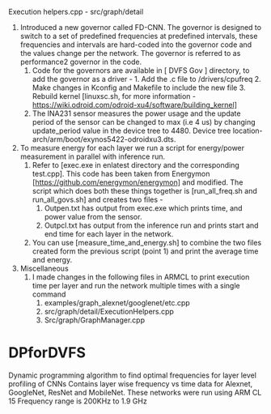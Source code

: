 Execution helpers.cpp - src/graph/detail

1. Introduced a new governor called FD-CNN. The governor is designed to switch to a set of predefined frequencies at predefined intervals, these frequencies and intervals are hard-coded into the governor code and the values change per the network. The governor is referred to as performance2 governor in the code.
    1. Code for the governors are available in [ DVFS Gov ] directory, to add the governor as a driver -
            1. Add the .c file to /drivers/cpufreq
            2. Make changes in Kconfig and Makefile to include the new file
            3. Rebuild kernel [linuxsc.sh, for more information - https://wiki.odroid.com/odroid-xu4/software/building_kernel]
    2. The INA231 sensor measures the power usage and the update period of the sensor can be changed to max (i.e 4 us) by changing update_period value in the device tree to 4480. Device tree location- arch/arm/boot/exynos5422-odroidxu3.dts.
2. To measure energy for each layer we run a script for energy/power  measurement in parallel with inference run. 
    1. Refer to [exec.exe in enlatest directory and the corresponding test.cpp]. This code has been taken from Energymon [https://github.com/energymon/energymon] and modified. The script which does both these things together is [run_all_freq.sh and  run_all_govs.sh] and creates two files - 
        1. Outpen.txt has output from exec.exe which prints time, and power value from the sensor.
        2. Outpcl.txt has output from the inference run and prints start and end time for each layer in the network.
    2. You can use [measure_time_and_energy.sh] to combine the two files created form the previous script (point 1) and print the average time and energy.
3. Miscellaneous 
    1. I made changes in the following files in ARMCL to print execution time per layer and run the network multiple times with a single command 
        1. examples/graph_alexnet/googlenet/etc.cpp
        2. src/graph/detail/ExecutionHelpers.cpp
        3. Src/graph/GraphManager.cpp


# DPforDVFS

Dynamic programming algorithm to find optimal frequencies for layer level profiling of CNNs
Contains layer wise frequency vs time data for Alexnet, GoogleNet, ResNet and MobileNet. These networks were run using ARM CL 15 
Frequency range is 200KHz to 1.9 GHz
